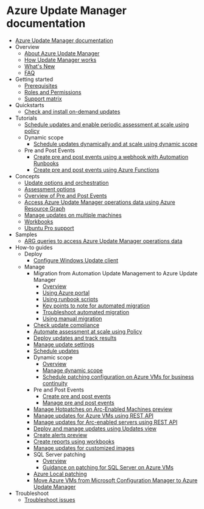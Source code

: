 # Azure Update Manager documentation
  - [Azure Update Manager documentation](https://learn.microsoft.com/en-us/azure/update-manager/)
  - Overview
    - [About Azure Update Manager](https://learn.microsoft.com/en-us/azure/update-manager/overview)
    - [How Update Manager works](https://learn.microsoft.com/en-us/azure/update-manager/workflow-update-manager)
    - [What's New](https://learn.microsoft.com/en-us/azure/update-manager/whats-new)
    - [FAQ](https://learn.microsoft.com/en-us/azure/update-manager/update-manager-faq)
  - Getting started
    - [Prerequisites](https://learn.microsoft.com/en-us/azure/update-manager/prerequisites)
    - [Roles and Permissions](https://learn.microsoft.com/en-us/azure/update-manager/roles-permissions)
    - [Support matrix](https://learn.microsoft.com/en-us/azure/update-manager/support-matrix)
  - Quickstarts
    - [Check and install on-demand updates](https://learn.microsoft.com/en-us/azure/update-manager/quickstart-on-demand)
  - Tutorials
    - [Schedule updates and enable periodic assessment at scale using policy](https://learn.microsoft.com/en-us/azure/update-manager/tutorial-assessment-deployment-using-policy)
    - Dynamic scope
      - [Schedule updates dynamically and at scale using dynamic scope](https://learn.microsoft.com/en-us/azure/update-manager/tutorial-dynamic-grouping-for-scheduled-patching)
    - Pre and Post Events
      - [Create pre and post events using a webhook with Automation Runbooks](https://learn.microsoft.com/en-us/azure/update-manager/tutorial-webhooks-using-runbooks)
      - [Create pre and post events using Azure Functions](https://learn.microsoft.com/en-us/azure/update-manager/tutorial-using-functions)
  - Concepts
    - [Update options and orchestration](https://learn.microsoft.com/en-us/azure/update-manager/updates-maintenance-schedules)
    - [Assessment options](https://learn.microsoft.com/en-us/azure/update-manager/assessment-options)
    - [Overview of Pre and Post Events](https://learn.microsoft.com/en-us/azure/update-manager/pre-post-scripts-overview)
    - [Access Azure Update Manager operations data using Azure Resource Graph](https://learn.microsoft.com/en-us/azure/update-manager/query-logs)
    - [Manage updates on multiple machines](https://learn.microsoft.com/en-us/azure/update-manager/manage-multiple-machines)
    - [Workbooks](https://learn.microsoft.com/en-us/azure/update-manager/workbooks)
    - [Ubuntu Pro support](https://learn.microsoft.com/en-us/azure/update-manager/security-awareness-ubuntu-support)
  - Samples
    - [ARG queries to access Azure Update Manager operations data](https://learn.microsoft.com/en-us/azure/update-manager/sample-query-logs)
  - How-to guides
    - Deploy
      - [Configure Windows Update client](https://learn.microsoft.com/en-us/azure/update-manager/configure-wu-agent)
    - Manage
      - Migration from Automation Update Management to Azure Update Manager
        - [Overview](https://learn.microsoft.com/en-us/azure/update-manager/migration-overview)
        - [Using Azure portal](https://learn.microsoft.com/en-us/azure/update-manager/migration-using-portal)
        - [Using runbook scripts](https://learn.microsoft.com/en-us/azure/update-manager/migration-using-runbook-scripts)
        - [Key points to note for automated migration](https://learn.microsoft.com/en-us/azure/update-manager/migration-key-points)
        - [Troubleshoot automated migration](https://learn.microsoft.com/en-us/azure/update-manager/migration-troubleshoot)
        - [Using manual migration](https://learn.microsoft.com/en-us/azure/update-manager/migration-manual)
      - [Check update compliance](https://learn.microsoft.com/en-us/azure/update-manager/view-updates)
      - [Automate assessment at scale using Policy](https://learn.microsoft.com/en-us/azure/update-manager/periodic-assessment-at-scale)
      - [Deploy updates and track results](https://learn.microsoft.com/en-us/azure/update-manager/deploy-updates)
      - [Manage update settings](https://learn.microsoft.com/en-us/azure/update-manager/manage-update-settings)
      - [Schedule updates](https://learn.microsoft.com/en-us/azure/update-manager/scheduled-patching)
      - Dynamic scope
        - [Overview](https://learn.microsoft.com/en-us/azure/update-manager/dynamic-scope-overview)
        - [Manage dynamic scope](https://learn.microsoft.com/en-us/azure/update-manager/manage-dynamic-scoping)
        - [Schedule patching configuration on Azure VMs for business continuity](https://learn.microsoft.com/en-us/azure/update-manager/prerequsite-for-schedule-patching)
      - Pre and Post Events
        - [Create pre and post events](https://learn.microsoft.com/en-us/azure/update-manager/pre-post-events-schedule-maintenance-configuration)
        - [Manage pre and post events](https://learn.microsoft.com/en-us/azure/update-manager/manage-pre-post-events)
      - [Manage Hotpatches on Arc-Enabled Machines preview](https://learn.microsoft.com/en-us/azure/update-manager/manage-hot-patching-arc-machines)
      - [Manage updates for Azure VMs using REST API](https://learn.microsoft.com/en-us/azure/update-manager/manage-vms-programmatically)
      - [Manage updates for Arc-enabled servers using REST API](https://learn.microsoft.com/en-us/azure/update-manager/manage-arc-enabled-servers-programmatically)
      - [Deploy and manage updates using Updates view](https://learn.microsoft.com/en-us/azure/update-manager/deploy-manage-updates-using-updates-view)
      - [Create alerts preview](https://learn.microsoft.com/en-us/azure/update-manager/manage-alerts)
      - [Create reports using workbooks](https://learn.microsoft.com/en-us/azure/update-manager/manage-workbooks)
      - [Manage updates for customized images](https://learn.microsoft.com/en-us/azure/update-manager/manage-updates-customized-images)
      - SQL Server patching
        - [Overview](https://learn.microsoft.com/en-us/azure/update-manager/guidance-patching-sql-server-azure-vm)
        - [Guidance on patching for SQL Server on Azure VMs](https://learn.microsoft.com/azure/azure-sql/virtual-machines/azure-update-manager-sql-vm?toc=/azure/update-manager/toc.json&bc=/azure/update-manager/breadcrumb/toc.json)
      - [Azure Local patching](https://learn.microsoft.com/azure-stack/hci/update/azure-update-manager-23h2?toc=/azure/update-manager/toc.json&bc=/azure/update-manager/breadcrumb/toc.json)
      - [Move Azure VMs from Microsoft Configuration Manager to Azure Update Manager](https://learn.microsoft.com/en-us/azure/update-manager/guidance-migration-azure)
  - Troubleshoot
    - [Troubleshoot issues](https://learn.microsoft.com/en-us/azure/update-manager/troubleshoot)
